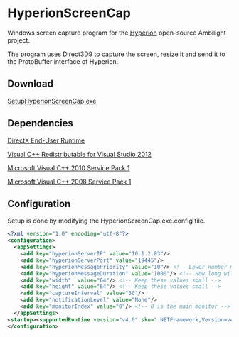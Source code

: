 # HyperionScreenCap

Windows screen capture program for the [Hyperion](https://github.com/tvdzwan/hyperion) open-source Ambilight project.

The program uses Direct3D9 to capture the screen, resize it and send it to the ProtoBuffer interface of Hyperion.

## Download
[SetupHyperionScreenCap.exe](https://github.com/hanselb/HyperionScreenCap/releases/download/v1.4/SetupHyperionScreenCap.exe)

## Dependencies

[DirectX End-User Runtime](https://www.microsoft.com/en-us/download/details.aspx?displaylang=en&id=35)

[Visual C++ Redistributable for Visual Studio 2012](https://www.microsoft.com/en-us/download/details.aspx?id=30679)

[Microsoft Visual C++ 2010 Service Pack 1](https://www.microsoft.com/en-us/download/details.aspx?id=26999)

[Microsoft Visual C++ 2008 Service Pack 1](https://www.microsoft.com/en-us/download/details.aspx?id=26368)


## Configuration

Setup is done by modifying the HyperionScreenCap.exe.config file.

```xml
<?xml version="1.0" encoding="utf-8"?>
<configuration>
  <appSettings>
    <add key="hyperionServerIP" value="10.1.2.83"/>
    <add key="hyperionServerPort" value="19445"/>
    <add key="hyperionMessagePriority" value="10"/> <!-- Lower number means higher priority -->
    <add key="hyperionMessageDuration" value="1000"/> <!-- How long will each captured screenshot stay on LEDs -->
    <add key="width"  value="64"/> <!-- Keep these values small -->
    <add key="height" value="64"/> <!-- Keep these values small -->
    <add key="captureInterval" value="60"/>
    <add key="notificationLevel" value="None"/>
    <add key="monitorIndex" value="0"/> <!-- 0 is the main monitor -->
  </appSettings>
<startup><supportedRuntime version="v4.0" sku=".NETFramework,Version=v4.0,Profile=Client"/></startup>
</configuration>
```
